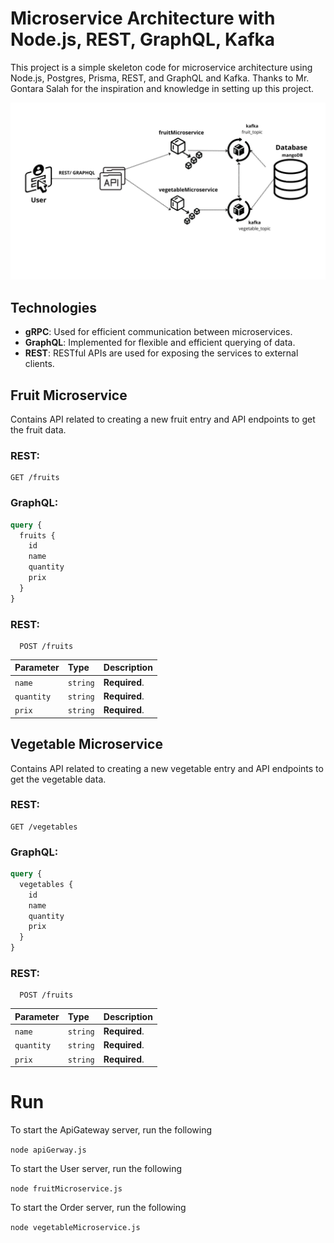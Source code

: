 
# Microservice Architecture with Node.js, REST, GraphQL, Kafka

This project is a simple skeleton code for microservice architecture using Node.js, Postgres, Prisma, REST, and GraphQL and Kafka. Thanks to Mr. Gontara Salah for the inspiration and knowledge in setting up this project.

![Architecture Diagram](Diagram1.jpg)

## Technologies

- **gRPC**: Used for efficient communication between microservices.
- **GraphQL**: Implemented for flexible and efficient querying of data.
- **REST**: RESTful APIs are used for exposing the services to external clients.

## Fruit Microservice

Contains API related to creating a new fruit entry and API endpoints to get the fruit data.

### REST:

```http
GET /fruits
```
### GraphQL:
```graphql
query {
  fruits {
    id
    name
    quantity
    prix
  }
}
```
### REST:
```http
  POST /fruits
```
| Parameter   | Type     | Description                       |
| :-----------| :------- | :-------------------------------- |
| `name`      | `string` | **Required**.                     |
| `quantity`  | `string` | **Required**.                     |
| `prix`      | `string` | **Required**.                     |

## Vegetable Microservice


Contains API related to creating a new vegetable entry and API endpoints to get the vegetable data.
### REST:

```http
GET /vegetables
```
### GraphQL:
```graphql
query {
  vegetables {
    id
    name
    quantity
    prix
  }
}
```
### REST:
```http
  POST /fruits
```
| Parameter   | Type     | Description                       |
| :-----------| :------- | :-------------------------------- |
| `name`      | `string` | **Required**.                     |
| `quantity`  | `string` | **Required**.                     |
| `prix`      | `string` | **Required**.                     |

# Run

To start the ApiGateway server, run the following

`node apiGerway.js`

To start the User server, run the following


`node fruitMicroservice.js`

To start the Order server, run the following


`node vegetableMicroservice.js`
